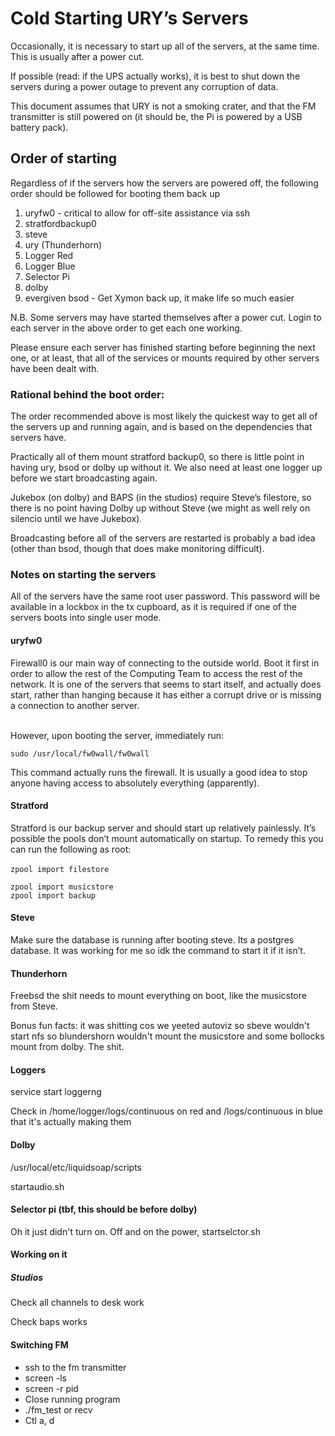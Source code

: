 # Cold Starting URY’s Servers

Occasionally, it is necessary to start up all of the servers, at the same time. This is usually after a power cut.

If possible (read: if the UPS actually works), it is best to shut down the servers during a power outage to prevent any corruption of data.

This document assumes that URY is not a smoking crater, and that the FM transmitter is still powered on (it should be, the Pi is powered by a USB battery pack).

## Order of starting

Regardless of if the servers how the servers are powered off, the following order should be followed for booting them back up

1. uryfw0 - critical to allow for off-site assistance via ssh
2. stratfordbackup0
3. steve
4. ury (Thunderhorn)
5. Logger Red
6. Logger Blue
7. Selector Pi
8. dolby
9. evergiven bsod - Get Xymon back up, it make life so much easier

N.B. Some servers may have started themselves after a power cut. Login to each server in the above order to get each one working.

Please ensure each server has finished starting before beginning the next one, or at least, that all of the services or mounts required by other servers have been dealt with.

### Rational behind the boot order:

The order recommended above is most likely the quickest way to get all of the servers up and running again, and is based on the dependencies that servers have.

Practically all of them mount stratford backup0, so there is little point in having ury, bsod or dolby up without it. We also need at least one logger up before we start broadcasting again.

Jukebox (on dolby) and BAPS (in the studios) require Steve’s filestore, so there is no point having Dolby up without Steve (we might as well rely on silencio until we have Jukebox).

Broadcasting before all of the servers are restarted is probably a bad idea (other than bsod, though that does make monitoring difficult).

### Notes on starting the servers

All of the servers have the same root user password. This password will be available in a lockbox in the tx cupboard, as it is required if one of the servers boots into single user mode.

#### uryfw0

Firewall0 is our main way of connecting to the outside world. Boot it first in order to allow the rest of the Computing Team to access the rest of the network. It is one of the servers that seems to start itself, and actually does start, rather than hanging because it has either a corrupt drive or is missing a connection to another server.

\
However, upon booting the server, immediately run:

```
sudo /usr/local/fw0wall/fw0wall
```

This command actually runs the firewall. It is usually a good idea to stop anyone having access to absolutely everything (apparently).

#### Stratford

Stratford is our backup server and should start up relatively painlessly. It’s possible the pools don’t mount automatically on startup. To remedy this you can run the following as root: \
 \
`zpool import filestore`

```
zpool import musicstore
zpool import backup
```

#### Steve

Make sure the database is running after booting steve. Its a postgres database. It was working for me so idk the command to start it if it isn’t.

#### Thunderhorn

Freebsd the shit needs to mount everything on boot, like the musicstore from Steve.

Bonus fun facts: it was shitting cos we yeeted autoviz so sbeve wouldn't start nfs so blundershorn wouldn't mount the musicstore and some bollocks mount from dolby. The shit.

#### Loggers

service start loggerng

Check in /home/logger/logs/continuous on red and /logs/continuous in blue that it's actually making them

#### Dolby

/usr/local/etc/liquidsoap/scripts

startaudio.sh

#### Selector pi (tbf, this should be before dolby)

Oh it just didn't turn on. Off and on the power, startselctor.sh

#### Working on it

##### Studios

Check all channels to desk work

Check baps works

#### Switching FM

-   ssh to the fm transmitter
-   screen -ls
-   screen -r pid
-   Close running program
-   ./fm_test or recv
-   Ctl a, d
